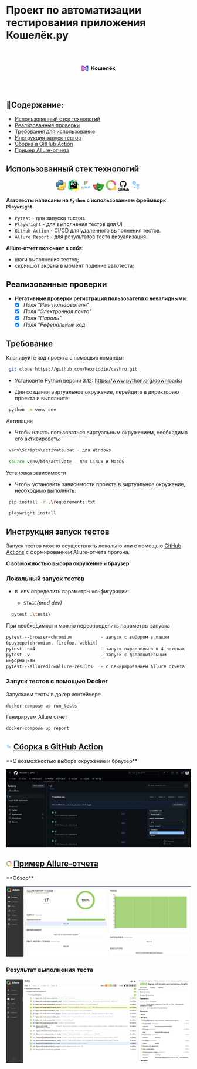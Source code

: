 # Проект по автоматизации тестирования приложения Кошелёк.ру

<br>
<p align="center">
<img width="122" title="DemoApp" src="media/logo/logo.png" alt="demoaapp">
</p>
<br>

##  📌Содержание:

- [Использованный стек технологий](#tools)
- [Реализованные проверки](#checks)
- [Требования для использование](#requirements)
- [Инструкция запуск тестов](#test_run)
- [Сборка в GitHub Action](#github-action)
- [Пример Allure-отчета](#allure_report)

<h2 id="tools">Использованный стек технологий</h2>

<p align="center">
<code><a href="https://www.python.org/"><img width="6%" title="Python" src="media/logo/python.png"></a></code>
<code><a href="https://www.jetbrains.com/pycharm/"><img width="6%" title="PyCharm IDEA" src="media/logo/PyCharm_Icon.png"></a></code>
<code><a href="https://docs.pytest.org/"><img width="6%" title="Pytest" src="media/logo/Pytest_logo.svg"></a></code>
<code><a href="https://playwright.dev/python/"><img width="6%" title="Playwright" src="media/logo/playwright-logo.png"></a></code>
<code><a href="https://allurereport.org/"><img width="6%" title="Allure Report" src="media/logo/AllureReports.png"></a></code>
<code><a href="https://github.com/"><img width="6%" title="GitHub" src="media/logo/GitHub.png"></a></code>
<code><a href="https://docs.github.com/ru/actions"><img width="6%" title="GitHub Action" src="media/logo/action.png"></a></code>
</p>



**Автотесты написаны на `Python` с использованием фреймворк `Playwright`.**
- `Pytest` - для запуска тестов.
- `Playwright` - для выполнения тестов для UI
- `GitHub Action` - CI/CD для удаленного выполнения тестов.
- `Allure Report` - для результатов теста визуализация.

**Allure-отчет включает в себя**:
* шаги выполнения тестов;
* скриншот экрана в момент подение автотеста;


 <h2 id="checks">Реализованные проверки </h2>
 
- **Негативные проверки регистрация пользователя с невалидными:**
  - [x] *Поля "Имя пользователя"*
  - [x] *Поля "Электронная почта"*
  - [x] *Поля "Пароль"*
  - [x] *Поля "Реферальный код*

<h2 id="requirements">Требование</h2>

Клонируйте код проекта с помощью команды:
```sh
 git clone https://github.com/Mexriddin/cashru.git
```
* Установите Python версии 3.12:  https://www.python.org/downloads/

* Для создания виртуальное окружение, перейдите в директорию проекта и выполните:
```sh
 python -m venv env
```
Активация
*  Чтобы начать пользоваться виртуальным окружением, необходимо его активировать:
```sh
 venv\Scripts\activate.bat - для Windows
 ```
```sh
 source venv/bin/activate - для Linux и MacOS
``` 
Установка зависимости
*  Чтобы установить зависимости проекта в виртуальное окружение, необходимо выполнить:
```sh
 pip install -r .\requirements.txt
 ```
```sh
 playwright install
 ```


<h2 id="test_run">Инструкция запуск тестов</h2>
Запуск тестов можно осуществлять локально или с помощью <a href="https://github.com/Mexriddin/cashru/actions/workflows/ci.yml"> GitHub Actions</a> с формированием Allure-отчета прогона.

**С возможностью выбора окружение и браузер**
### Локальный запуск тестов

* в .env определить параметры конфигурации:

    - `STAGE`*(prod,dev)*

```sh
  pytest .\tests\ 
```
При необходимости можно переопределить параметры запуска
```
pytest --browser=chromium           - запуск с выбором в каком браузере(chromium, firefox, webkit)
pytest -n=4                         - запуск параллельно в 4 потоках
pytest -v                           - запуск с дополнительным информациям
pytest --alluredir=allure-results   - c генирированием Allure отчета
```

### Запуск тестов с помощью Docker
Запускаем тесты в докер контейнере
```sh
docker-compose up run_tests
```
Генирируем Allure отчет
```sh
docker-compose up report
```

<h2 id="github-action"><img width="3%" title="GitHub Action" src="media/logo/action.png"> <a href="https://github.com/Mexriddin/cashru/actions/workflows/ci.yml"> Сборка в GitHub Action</a></h2>
**С возможностью выбора окружение и браузер**
<p align="center">
<img title="GitHub Action" src="media/screens/github_actions.png">
</p>

<h2 id="allure_report"><img width="3%" title="Allure Report" src="media/logo/AllureReports.png"> <a href="https://mexriddin.github.io/cashru/">Пример Allure-отчета</a></h2>
**Обзор**

<p align="center">
<img title="Allure Overview" src="media/screens/allure_report_dash.png">
</p>

### Результат выполнения теста

<p align="center">
<img title="Test Results in Alure" src="media/screens/allure_report_result.png">
</p>